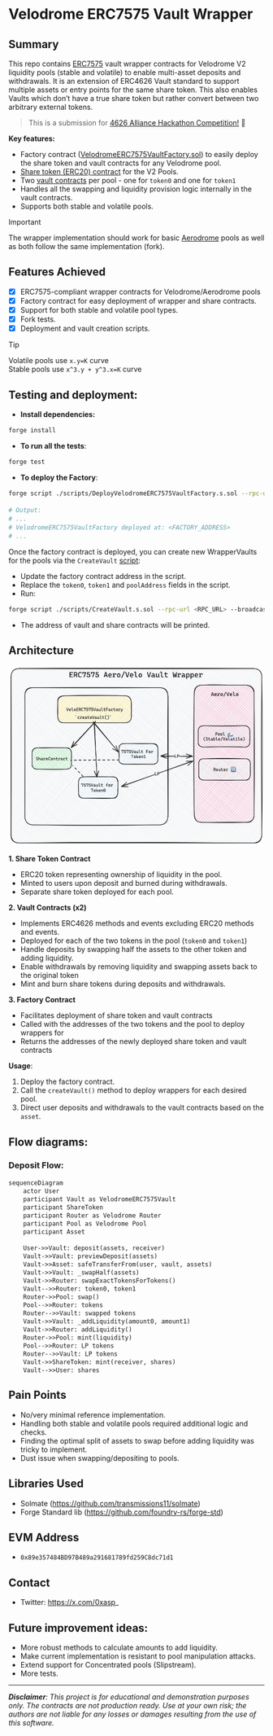 # Velodrome ERC7575 Vault Wrapper 

## Summary
This repo contains [ERC7575](https://eips.ethereum.org/EIPS/eip-7575) vault wrapper contracts for Velodrome V2 liquidity pools (stable and volatile) to enable multi-asset deposits and withdrawals. It is an extension of ERC4626 Vault standard to support multiple assets or entry points for the same share token. This also enables Vaults which don’t have a true share token but rather convert between two arbitrary external tokens.

> This is a submission for [4626 Alliance Hackathon Competition!](https://x.com/erc4626/status/1808141681805422754) 🎉

**Key features:**
- Factory contract ([VelodromeERC7575VaultFactory.sol](../velodrome-7575-wrapper/src/VelodromeERC7575VaultFactory.sol)) to easily deploy the share token and vault contracts for any Velodrome pool.
- [Share token (ERC20) contract](../velodrome-7575-wrapper/src/VelodromeERC7575Share.sol) for the V2 Pools. 
- Two [vault contracts](../velodrome-7575-wrapper/src/VelodromeERC7575Vault.sol) per pool - one for `token0` and one for `token1`
- Handles all the swapping and liquidity provision logic internally in the vault contracts.
- Supports both stable and volatile pools.

> [!IMPORTANT]
> The wrapper implementation should work for basic [Aerodrome](aerodrome.finance) pools as well as both follow the same implementation (fork).


## Features Achieved
- [x] ERC7575-compliant wrapper contracts for Velodrome/Aerodrome pools
- [x] Factory contract for easy deployment of wrapper and share contracts.
- [x] Support for both stable and volatile pool types.
- [x] Fork tests.
- [x] Deployment and vault creation scripts.

> [!TIP]
> Volatile pools use `x.y=K` curve <br/>
> Stable pools use `x^3.y + y^3.x=K` curve


## Testing and deployment:
- **Install dependencies:**
```sh
forge install
```

- **To run all the tests**:
```sh
forge test
```

- **To deploy the Factory**:
```sh
forge script ./scripts/DeployVelodromeERC7575VaultFactory.s.sol --rpc-url <RPC_URL> --broadcast

# Output:
# ...
# VelodromeERC7575VaultFactory deployed at: <FACTORY_ADDRESS>
# ...
```

Once the factory contract is deployed, you can create new WrapperVaults for the pools via the `CreateVault` [script](./scripts/CreateVault.s.sol):
- Update the factory contract address in the script.
- Replace the `token0`, `token1` and `poolAddress` fields in the script.
- Run:
```sh
forge script ./scripts/CreateVault.s.sol --rpc-url <RPC_URL> --broadcast
```
- The address of vault and share contracts will be printed.

## Architecture

![](./assets/7575wrapper-arch.png)

**1. Share Token Contract**
 - ERC20 token representing ownership of liquidity in the pool.
 - Minted to users upon deposit and burned during withdrawals.
 - Separate share token deployed for each pool.

**2. Vault Contracts (x2)**
 - Implements ERC4626 methods and events excluding ERC20 methods and events. 
 - Deployed for each of the two tokens in the pool (`token0` and `token1`)  
 - Handle deposits by swapping half the assets to the other token and adding liquidity.
 - Enable withdrawals by removing liquidity and swapping assets back to the original token
 - Mint and burn share tokens during deposits and withdrawals.

**3. Factory Contract**
 - Facilitates deployment of share token and vault contracts
 - Called with the addresses of the two tokens and the pool to deploy wrappers for
 - Returns the addresses of the newly deployed share token and vault contracts

**Usage**:
1. Deploy the factory contract.
2. Call the `createVault()` method to deploy wrappers for each desired pool.
3. Direct user deposits and withdrawals to the vault contracts based on the `asset`.

## Flow diagrams:

### Deposit Flow:

```mermaid
sequenceDiagram
    actor User
    participant Vault as VelodromeERC7575Vault
    participant ShareToken
    participant Router as Velodrome Router
    participant Pool as Velodrome Pool
    participant Asset

    User->>Vault: deposit(assets, receiver)
    Vault->>Vault: previewDeposit(assets)
    Vault->>Asset: safeTransferFrom(user, vault, assets)
    Vault->>Vault: _swapHalf(assets)
    Vault->>Router: swapExactTokensForTokens()
    Vault-->>Router: token0, token1
    Router->>Pool: swap()
    Pool-->>Router: tokens
    Router-->>Vault: swapped tokens
    Vault->>Vault: _addLiquidity(amount0, amount1)
    Vault->>Router: addLiquidity()
    Router->>Pool: mint(liquidity)
    Pool-->>Router: LP tokens
    Router-->>Vault: LP tokens
    Vault->>ShareToken: mint(receiver, shares)
    Vault-->>User: shares
```

## Pain Points
- No/very minimal reference implementation. 
- Handling both stable and volatile pools required additional logic and checks.
- Finding the optimal split of assets to swap before adding liquidity was tricky to implement.
- Dust issue when swapping/depositing to pools. 

## Libraries Used
- Solmate (https://github.com/transmissions11/solmate)
- Forge Standard lib (https://github.com/foundry-rs/forge-std)

## EVM Address
- `0x89e357484BD97B489a291681789fd259C8dc71d1`

## Contact
- Twitter: https://x.com/0xasp_

## Future improvement ideas:
- More robust methods to calculate amounts to add liquidity.
- Make current implementation is resistant to pool manipulation attacks.
- Extend support for Concentrated pools (Slipstream).
- More tests.

--- 

***Disclaimer**: This project is for educational and demonstration purposes only. The contracts are not production ready. Use at your own risk; the authors are not liable for any losses or damages resulting from the use of this software.*
